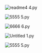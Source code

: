 ![readme4](https://github.com/noriakeivanfard/pythonClass/assets/137643989/e22acf91-309f-4a31-808c-a3398d1dc30e)
4.py

![5555](https://github.com/noriakeivanfard/pythonClass/assets/137643989/a72e2db2-6040-413d-8a8b-08d6c32a7e3c)
5.py

![6666](https://github.com/noriakeivanfard/pythonClass/assets/137643989/25dff712-f9f3-45aa-a7aa-d7f5183cc000)
6.py


![Untitled](https://github.com/noriakeivanfard/pythonClass/assets/137643989/554a1724-f7aa-4968-afce-bdb2e7dea595)
1.py

![5555](https://github.com/noriakeivanfard/pythonClass/assets/137643989/9f32b5a3-9add-4717-8eff-460b1b48c647)
5.py



